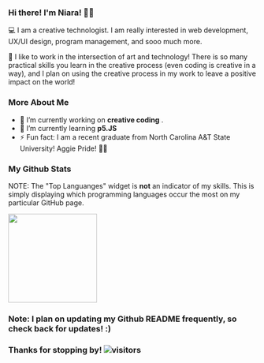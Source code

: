 ### Hi there! I'm Niara! 👋🏾

<!--
**ninibean/ninibean** is a ✨ _special_ ✨ repository because its `README.md` (this file) appears on your GitHub profile.

Here are some ideas to get you started:

- 🔭 I’m currently working on ...
- 🌱 I’m currently learning ...
- 👯 I’m looking to collaborate on ...
- 🤔 I’m looking for help with ...
- 💬 Ask me about ...
- 📫 How to reach me: ...
- 😄 Pronouns: ...
- ⚡ Fun fact: ...
-->

💻 I am a creative technologist. I am really interested in web development, UX/UI design, program management, and sooo much more.

🎨 I like to work in the intersection of art and technology! There is so many practical skills you learn in the creative process (even coding is creative in a way), and I plan on using the creative process in my work to leave a positive impact on the world!

### More About Me
- 🔭 I’m currently working on **creative coding** .
- 🌱 I’m currently learning **p5.JS**
- ⚡ Fun fact: I am a recent graduate from North Carolina A&T State University! Aggie Pride! 💙💛

### My Github Stats
NOTE: The "Top Languanges" widget is **not** an indicator of my skills. This is simply displaying which programming languages occur the most on my particular GitHub page.

<!--
<img height="180em" src="https://github-readme-stats.vercel.app/api?username=ninibean&show_icons=true&theme=radical&hide_border=true&&count_private=true&include_all_commits=true" />
-->
<img height="180em" src="https://github-readme-stats.vercel.app/api/top-langs/?username=ninibean&layout=compact" />

### Note: I plan on updating my Github README frequently, so check back for updates! :)
### Thanks for stopping by! ![visitors](https://visitor-badge.glitch.me/badge?page_id=${ninibean}.${ninibean})
